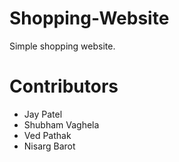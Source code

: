 # Shopping-Website

Simple shopping website.

# Contributors

* Jay Patel
* Shubham Vaghela
* Ved Pathak
* Nisarg Barot

